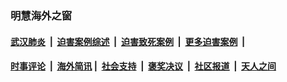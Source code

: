 
### 明慧海外之窗

####  [武汉肺炎](indexes/365.md?t=04100501) &nbsp;|&nbsp;  [迫害案例综述](indexes/328.md?t=04100501) &nbsp;|&nbsp; [迫害致死案例](indexes/277.md?t=04100501)  &nbsp;|&nbsp; [更多迫害案例](indexes/81.md?t=04100501)  &nbsp;|&nbsp; 
####  [时事评论](indexes/19.md?t=04100501) &nbsp;|&nbsp; [海外简讯](indexes/245.md?t=04100501)&nbsp;|&nbsp;  [社会支持](indexes/140.md?t=04100501) &nbsp;|&nbsp; [褒奖决议](indexes/282.md?t=04100501) &nbsp;|&nbsp; [社区报道](indexes/91.md?t=04100501)  &nbsp;|&nbsp; [天人之间](indexes/78.md?t=04100501) 

